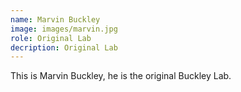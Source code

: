 ```yaml
---
name: Marvin Buckley
image: images/marvin.jpg
role: Original Lab
decription: Original Lab
---
```


This is Marvin Buckley, he is the original Buckley Lab. 
